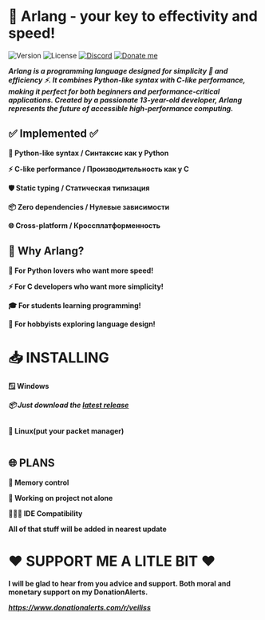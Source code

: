 # 🚀 Arlang - your key to effectivity and speed!


![Version](https://img.shields.io/badge/Version-0.5--beta-blue)
![License](https://img.shields.io/badge/License-MIT-green)
[![Discord](https://img.shields.io/badge/Discord-%235865F2.svg?&logo=discord&logoColor=white)](https://discord.gg/nG9E5uS87N) 
[![Donate me](https://img.shields.io/badge/Buy%20Me%20a%20Coffee-ffdd00?&logo=buy-me-a-coffee&logoColor=black)](https://www.donationalerts.com/r/veiliss)

***Arlang is a programming language designed for simplicity 🐍 and efficiency ⚡. It combines Python-like syntax with C-like performance, making it perfect for both beginners and performance-critical applications. Created by a passionate 13-year-old developer, Arlang represents the future of accessible high-performance computing.***

## ✅ Implemented ✅

**🐍 Python-like syntax / Синтаксис как у Python**

**⚡ C-like performance / Производительность как у C**

**🛡️ Static typing / Статическая типизация**

**📦 Zero dependencies / Нулевые зависимости**

**🌐 Cross-platform / Кроссплатформенность**

## 🎯 Why Arlang?

**🐍 For Python lovers who want more speed!**

**⚡ For C developers who want more simplicity!**

**🎓 For students learning programming!**

**🚀 For hobbyists exploring language design!**

# 📥 **INSTALLING**

**🪟 Windows**

***📦 Just download the [latest release](https://github.com/itsveiliss/Arlang/releases/tag/arlang)***

##
**🐧 Linux(put your packet manager)**

```
```

## 🌐 PLANS

**💾 Memory control**

**🤗 Working on project not alone**

**👨🏻‍💻 IDE Сompatibility**

**All of that stuff will be added in nearest update**

# ❤️ SUPPORT ME A LITLE BIT ❤️
**I will be glad to hear from you advice and support. Both moral and monetary support on my 
DonationAlerts.**

***https://www.donationalerts.com/r/veiliss***
